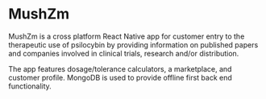 # MushZm

MushZm is a cross platform React Native app for customer entry to the therapeutic use of psilocybin by providing 
information on published papers and companies involved in clinical trials, research and/or distribution.

The app features dosage/tolerance calculators, a marketplace, and customer profile. 
MongoDB is used to provide offline first back end functionality. 
